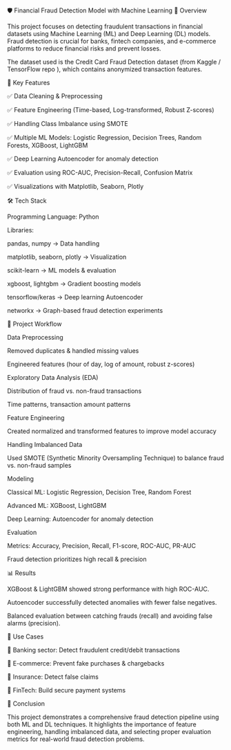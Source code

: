 🛡️ Financial Fraud Detection Model with Machine Learning
📌 Overview

This project focuses on detecting fraudulent transactions in financial datasets using Machine Learning (ML) and Deep Learning (DL) models. Fraud detection is crucial for banks, fintech companies, and e-commerce platforms to reduce financial risks and prevent losses.

The dataset used is the Credit Card Fraud Detection dataset (from Kaggle / TensorFlow repo
), which contains anonymized transaction features.

🚀 Key Features

✅ Data Cleaning & Preprocessing

✅ Feature Engineering (Time-based, Log-transformed, Robust Z-scores)

✅ Handling Class Imbalance using SMOTE

✅ Multiple ML Models: Logistic Regression, Decision Trees, Random Forests, XGBoost, LightGBM

✅ Deep Learning Autoencoder for anomaly detection

✅ Evaluation using ROC-AUC, Precision-Recall, Confusion Matrix

✅ Visualizations with Matplotlib, Seaborn, Plotly

🛠️ Tech Stack

Programming Language: Python

Libraries:

pandas, numpy → Data handling

matplotlib, seaborn, plotly → Visualization

scikit-learn → ML models & evaluation

xgboost, lightgbm → Gradient boosting models

tensorflow/keras → Deep learning Autoencoder

networkx → Graph-based fraud detection experiments

📂 Project Workflow

Data Preprocessing

Removed duplicates & handled missing values

Engineered features (hour of day, log of amount, robust z-scores)

Exploratory Data Analysis (EDA)

Distribution of fraud vs. non-fraud transactions

Time patterns, transaction amount patterns

Feature Engineering

Created normalized and transformed features to improve model accuracy

Handling Imbalanced Data

Used SMOTE (Synthetic Minority Oversampling Technique) to balance fraud vs. non-fraud samples

Modeling

Classical ML: Logistic Regression, Decision Tree, Random Forest

Advanced ML: XGBoost, LightGBM

Deep Learning: Autoencoder for anomaly detection

Evaluation

Metrics: Accuracy, Precision, Recall, F1-score, ROC-AUC, PR-AUC

Fraud detection prioritizes high recall & precision

📊 Results

XGBoost & LightGBM showed strong performance with high ROC-AUC.

Autoencoder successfully detected anomalies with fewer false negatives.

Balanced evaluation between catching frauds (recall) and avoiding false alarms (precision).

📌 Use Cases

🔹 Banking sector: Detect fraudulent credit/debit transactions

🔹 E-commerce: Prevent fake purchases & chargebacks

🔹 Insurance: Detect false claims

🔹 FinTech: Build secure payment systems

🧾 Conclusion

This project demonstrates a comprehensive fraud detection pipeline using both ML and DL techniques. It highlights the importance of feature engineering, handling imbalanced data, and selecting proper evaluation metrics for real-world fraud detection problems.
